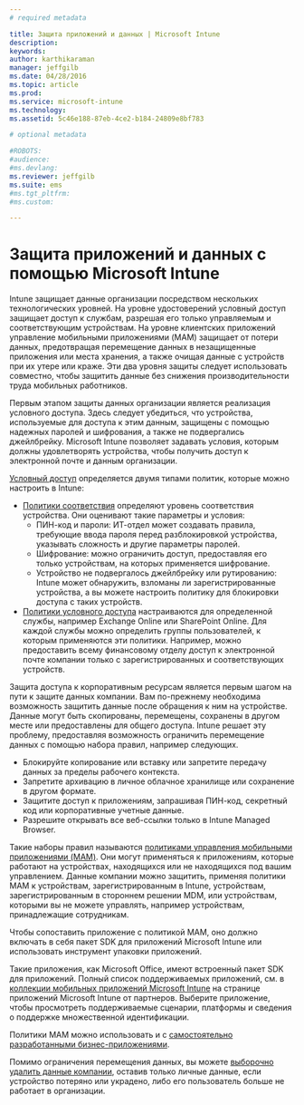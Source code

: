 ```yaml
---
# required metadata

title: Защита приложений и данных | Microsoft Intune
description:
keywords:
author: karthikaraman
manager: jeffgilb
ms.date: 04/28/2016
ms.topic: article
ms.prod:
ms.service: microsoft-intune
ms.technology:
ms.assetid: 5c46e188-87eb-4ce2-b184-24809e8bf783

# optional metadata

#ROBOTS:
#audience:
#ms.devlang:
ms.reviewer: jeffgilb
ms.suite: ems
#ms.tgt_pltfrm:
#ms.custom:

---
```


# Защита приложений и данных с помощью Microsoft Intune


Intune защищает данные организации посредством нескольких технологических уровней.  На уровне удостоверений условный доступ защищает доступ к службам, разрешая его только управляемым и соответствующим устройствам.  На уровне клиентских приложений управление мобильными приложениями (MAM) защищает от потери данных, предотвращая перемещение данных в незащищенные приложения или места хранения, а также очищая данные с устройств при их утере или краже.  Эти два уровня защиты следует использовать совместно, чтобы защитить данные без снижения производительности труда мобильных работников.

Первым этапом защиты данных организации является реализация условного доступа. Здесь следует убедиться, что устройства, используемые для доступа к этим данным, защищены с помощью надежных паролей и шифрования, а также не подвергались джейлбрейку. Microsoft Intune позволяет задавать условия, которым должны удовлетворять устройства, чтобы получить доступ к электронной почте и данным организации.

[Условный доступ](restrict-access-to-email-and-o365-services-with-microsoft-intune.md) определяется двумя типами политик, которые можно настроить в Intune:
- [Политики соответствия](introduction-to-device-compliance-policies-in-microsoft-intune.md) определяют уровень соответствия устройства. Они оценивают такие параметры и условия:
  - ПИН-код и пароли: ИТ-отдел может создавать правила, требующие ввода пароля перед разблокировкой устройства, указывать сложность и другие параметры паролей.
  - Шифрование: можно ограничить доступ, предоставляя его только устройствам, на которых применяется шифрование.
  - Устройство не подвергалось джейлбрейку или рутированию: Intune может обнаружить, взломаны ли зарегистрированные устройства, а вы можете настроить политику для блокировки доступа с таких устройств.
- [Политики условного доступа](restrict-access-to-email-and-o365-services-with-microsoft-intune.md) настраиваются для определенной службы, например Exchange Online или SharePoint Online. Для каждой службы можно определить группы пользователей, к которым применяются эти политики. Например, можно предоставить всему финансовому отделу доступ к электронной почте компании только с зарегистрированных и соответствующих устройств.

Защита доступа к корпоративным ресурсам является первым шагом на пути к защите данных компании. Вам по-прежнему необходима возможность защитить данные после обращения к ним на устройстве. Данные могут быть скопированы, перемещены, сохранены в другом месте или предоставлены для общего доступа. Intune решает эту проблему, предоставляя возможность ограничить перемещение данных с помощью набора правил, например следующих.
- Блокируйте копирование или вставку или запретите передачу данных за пределы рабочего контекста.
- Запретите архивацию в личное облачное хранилище или сохранение в другом формате.
- Защитите доступ к приложениям, запрашивая ПИН-код, секретный код или корпоративные учетные данные.
- Разрешите открывать все веб-ссылки только в Intune Managed Browser.

Такие наборы правил называются [политиками управления мобильными приложениями (MAM)](protect-app-data-using-mobile-app-management-policies-with-microsoft-intune.md).  Они могут применяться к приложениям, которые работают на устройствах, находящихся или не находящихся под вашим управлением.  Данные компании можно защитить, применяя политики MAM к устройствам, зарегистрированным в Intune, устройствам, зарегистрированным в стороннем решении MDM, или устройствам, которыми вы не можете управлять, например устройствам, принадлежащие сотрудникам.

Чтобы сопоставить приложение с политикой MAM, оно должно включать в себя пакет SDK для приложений Microsoft Intune или использовать инструмент упаковки приложений.

Такие приложения, как Microsoft Office, имеют встроенный пакет SDK для приложений. Полный список поддерживаемых приложений, см. в [коллекции мобильных приложений Microsoft Intune](https://www.microsoft.com/en-us/server-cloud/products/microsoft-intune/partners.aspx) на странице приложений Microsoft Intune от партнеров. Выберите приложение, чтобы просмотреть поддерживаемые сценарии, платформы и сведения о поддержке множественной идентификации.

Политики MAM можно использовать и с [самостоятельно разработанными бизнес-приложениями](decide-how-to-prepare-apps-for-mobile-application-management-with-microsoft-intune.md).

Помимо ограничения перемещения данных, вы можете [выборочно удалить данные компании](wipe-managed-company-app-data-with-microsoft-intune.md), оставив только личные данные, если устройство потеряно или украдено, либо его пользователь больше не работает в организации.


<!--HONumber=May16_HO2-->


